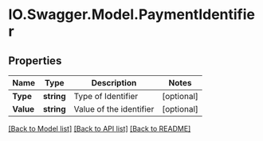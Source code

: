 # IO.Swagger.Model.PaymentIdentifier
## Properties

Name | Type | Description | Notes
------------ | ------------- | ------------- | -------------
**Type** | **string** | Type of Identifier | [optional] 
**Value** | **string** | Value of the identifier | [optional] 

[[Back to Model list]](../README.md#documentation-for-models) [[Back to API list]](../README.md#documentation-for-api-endpoints) [[Back to README]](../README.md)


